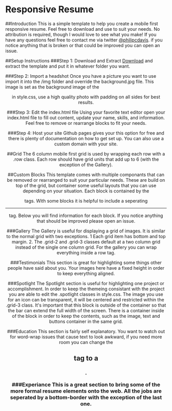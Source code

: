 # Responsive Resume

##Introduction
This is a simple template to help you create a mobile first responsive resume.
Feel free to download and use to suit your needs. No attribution is required, though I would love to see what you make!
If you have any questions feel free to contact me via twitter <a href="http://www.twitter.com/philipcdavis">@philipcdavis<a>.
if you notice anything that is broken or that could be improved you can open an issue.



##Setup Instructions
###Step 1: Download and Extract
<a href="https://github.com/philipcdavis/responsive-resume/archive/master.zip">Download</a> and extract the template and put it in whatever folder you want.

###Step 2: Import a headshot
Once you have a picture you want to use import it into the /img folder and override the background.jpg file.
This image is set as the background image of the <header> in style.css, use a high quality photo with padding on all sides for best results.

###Step 3: Edit the index.html file
Using your favorite text editor open your index.html file to fill out content, update your name, skills, and information.
Feel free to remove or rearrange blocks to fit your needs.

###Step 4: Host your site
Github pages gives your this option for free and there is plenty of documentation on how to get set up.
You can also use a custom domain with your site.



##Grid
The 6 column mobile first grid is used by wrapping each row with a .row class.
Each row should have grid units that add up to 6 (with the exception of the Gallery).

##Custom Blocks
This template comes with multiple componants that can be removed or rearranged to suit your particular needs.
These are build on top of the grid, but container some useful layouts that you can use depending on your situation.
Each block is contained by the <section> tags. With some blocks it is helpful to include a seperating <hr> tag.
Below you will find information for each block. If you notice anything that should be improved please open an issue.

###Gallery
The Gallery is useful for displaying a grid of images. It is similar to the normal grid with two exceptions.
1 Each grid item has bottom and top margin.
2. The .grid-2 and .grid-3 classes default at a two column grid instead of the single one column grid.
For the gallery you can wrap everything inside a row tag.

###Testimonials
This section is great for highlighting some things other people have said about you.
Your images here have a fixed height in order to keep everything aligned.

###Spotlight
The Spotlight section is useful for highlighting one project or accomplishment.
In order to keep the themeing consistant with the project you are able to edit the .spotlight classes in style.css.
The image you use for an icon can be transparent, it will be centered and restricted within the .grid-3 class.
It's important that this block is outside of the container so that the bar can extend the full width of the screen.
There is a container inside of the block in order to keep the contents, such as the image, text and buttons container in the same grid.

###Education
This section is fairly self explanatory.
You want to watch out for word-wrap issues that cause text to look awkward, if you need more room you can change the <h2> tag to a <h3>.

###Experiance
This is a great section to bring some of the more formal resume elements onto the web.
All the jobs are seperated by a bottom-border with the exception of the last one.
